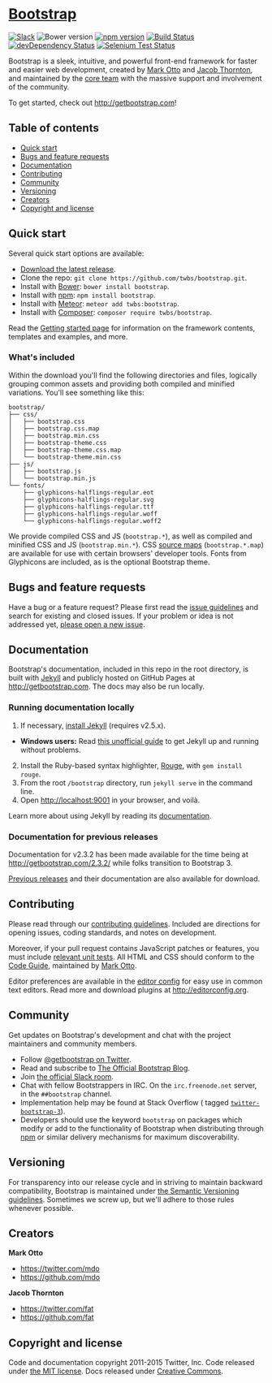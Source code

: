 # [Bootstrap](http://getbootstrap.com)

[![Slack](https://bootstrap-slack.herokuapp.com/badge.svg)](https://bootstrap-slack.herokuapp.com)
![Bower version](https://img.shields.io/bower/v/bootstrap.svg)
[![npm version](https://img.shields.io/npm/v/bootstrap.svg)](https://www.npmjs.com/package/bootstrap)
[![Build Status](https://img.shields.io/travis/twbs/bootstrap/master.svg)](https://travis-ci.org/twbs/bootstrap)
[![devDependency Status](https://img.shields.io/david/dev/twbs/bootstrap.svg)](https://david-dm.org/twbs/bootstrap#info=devDependencies)
[![Selenium Test Status](https://saucelabs.com/browser-matrix/bootstrap.svg)](https://saucelabs.com/u/bootstrap)

Bootstrap is a sleek, intuitive, and powerful front-end framework for faster and easier web development, created
by [Mark Otto](https://twitter.com/mdo) and [Jacob Thornton](https://twitter.com/fat), and maintained by
the [core team](https://github.com/orgs/twbs/people) with the massive support and involvement of the community.

To get started, check out <http://getbootstrap.com>!

## Table of contents

- [Quick start](#quick-start)
- [Bugs and feature requests](#bugs-and-feature-requests)
- [Documentation](#documentation)
- [Contributing](#contributing)
- [Community](#community)
- [Versioning](#versioning)
- [Creators](#creators)
- [Copyright and license](#copyright-and-license)

## Quick start

Several quick start options are available:

- [Download the latest release](https://github.com/twbs/bootstrap/archive/v3.3.5.zip).
- Clone the repo: `git clone https://github.com/twbs/bootstrap.git`.
- Install with [Bower](http://bower.io): `bower install bootstrap`.
- Install with [npm](https://www.npmjs.com): `npm install bootstrap`.
- Install with [Meteor](https://www.meteor.com): `meteor add twbs:bootstrap`.
- Install with [Composer](https://getcomposer.org): `composer require twbs/bootstrap`.

Read the [Getting started page](http://getbootstrap.com/getting-started/) for information on the framework contents,
templates and examples, and more.

### What's included

Within the download you'll find the following directories and files, logically grouping common assets and providing both
compiled and minified variations. You'll see something like this:

```
bootstrap/
├── css/
│   ├── bootstrap.css
│   ├── bootstrap.css.map
│   ├── bootstrap.min.css
│   ├── bootstrap-theme.css
│   ├── bootstrap-theme.css.map
│   └── bootstrap-theme.min.css
├── js/
│   ├── bootstrap.js
│   └── bootstrap.min.js
└── fonts/
    ├── glyphicons-halflings-regular.eot
    ├── glyphicons-halflings-regular.svg
    ├── glyphicons-halflings-regular.ttf
    ├── glyphicons-halflings-regular.woff
    └── glyphicons-halflings-regular.woff2
```

We provide compiled CSS and JS (`bootstrap.*`), as well as compiled and minified CSS and JS (`bootstrap.min.*`).
CSS [source maps](https://developer.chrome.com/devtools/docs/css-preprocessors) (`bootstrap.*.map`) are available for
use with certain browsers' developer tools. Fonts from Glyphicons are included, as is the optional Bootstrap theme.

## Bugs and feature requests

Have a bug or a feature request? Please first read
the [issue guidelines](https://github.com/twbs/bootstrap/blob/master/CONTRIBUTING.md#using-the-issue-tracker) and search
for existing and closed issues. If your problem or idea is not addressed
yet, [please open a new issue](https://github.com/twbs/bootstrap/issues/new).

## Documentation

Bootstrap's documentation, included in this repo in the root directory, is built with [Jekyll](http://jekyllrb.com) and
publicly hosted on GitHub Pages at <http://getbootstrap.com>. The docs may also be run locally.

### Running documentation locally

1. If necessary, [install Jekyll](http://jekyllrb.com/docs/installation) (requires v2.5.x).

- **Windows users:** Read [this unofficial guide](http://jekyll-windows.juthilo.com/) to get Jekyll up and running
  without problems.

2. Install the Ruby-based syntax highlighter, [Rouge](https://github.com/jneen/rouge), with `gem install rouge`.
3. From the root `/bootstrap` directory, run `jekyll serve` in the command line.
4. Open <http://localhost:9001> in your browser, and voilà.

Learn more about using Jekyll by reading its [documentation](http://jekyllrb.com/docs/home/).

### Documentation for previous releases

Documentation for v2.3.2 has been made available for the time being at <http://getbootstrap.com/2.3.2/> while folks
transition to Bootstrap 3.

[Previous releases](https://github.com/twbs/bootstrap/releases) and their documentation are also available for download.

## Contributing

Please read through our [contributing guidelines](https://github.com/twbs/bootstrap/blob/master/CONTRIBUTING.md).
Included are directions for opening issues, coding standards, and notes on development.

Moreover, if your pull request contains JavaScript patches or features, you must
include [relevant unit tests](https://github.com/twbs/bootstrap/tree/master/js/tests). All HTML and CSS should conform
to the [Code Guide](https://github.com/mdo/code-guide), maintained by [Mark Otto](https://github.com/mdo).

Editor preferences are available in the [editor config](https://github.com/twbs/bootstrap/blob/master/.editorconfig) for
easy use in common text editors. Read more and download plugins at <http://editorconfig.org>.

## Community

Get updates on Bootstrap's development and chat with the project maintainers and community members.

- Follow [@getbootstrap on Twitter](https://twitter.com/getbootstrap).
- Read and subscribe to [The Official Bootstrap Blog](http://blog.getbootstrap.com).
- Join [the official Slack room](https://bootstrap-slack.herokuapp.com).
- Chat with fellow Bootstrappers in IRC. On the `irc.freenode.net` server, in the `##bootstrap` channel.
- Implementation help may be found at Stack Overflow (
  tagged [`twitter-bootstrap-3`](https://stackoverflow.com/questions/tagged/twitter-bootstrap-3)).
- Developers should use the keyword `bootstrap` on packages which modify or add to the functionality of Bootstrap when
  distributing through [npm](https://www.npmjs.com/browse/keyword/bootstrap) or similar delivery mechanisms for maximum
  discoverability.

## Versioning

For transparency into our release cycle and in striving to maintain backward compatibility, Bootstrap is maintained
under [the Semantic Versioning guidelines](http://semver.org/). Sometimes we screw up, but we'll adhere to those rules
whenever possible.

## Creators

**Mark Otto**

- <https://twitter.com/mdo>
- <https://github.com/mdo>

**Jacob Thornton**

- <https://twitter.com/fat>
- <https://github.com/fat>

## Copyright and license

Code and documentation copyright 2011-2015 Twitter, Inc. Code released
under [the MIT license](https://github.com/twbs/bootstrap/blob/master/LICENSE). Docs released
under [Creative Commons](https://github.com/twbs/bootstrap/blob/master/docs/LICENSE).
